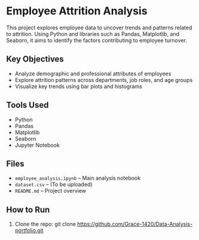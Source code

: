 # Employee Attrition Analysis

This project explores employee data to uncover trends and patterns related to attrition. Using Python and libraries such as Pandas, Matplotlib, and Seaborn, it aims to identify the factors contributing to employee turnover.

##  Key Objectives

- Analyze demographic and professional attributes of employees
- Explore attrition patterns across departments, job roles, and age groups
- Visualize key trends using bar plots and histograms

##  Tools Used

- Python
- Pandas
- Matplotlib
- Seaborn
- Jupyter Notebook

##  Files

- `employee_analysis.ipynb` – Main analysis notebook
- `dataset.csv` – (To be uploaded)
- `README.md` – Project overview

##  How to Run

1. Clone the repo:
 git clone https://github.com/Grace-1420/Data-Analysis-portfolio.git  
